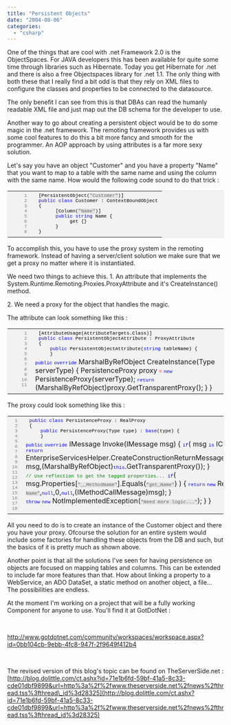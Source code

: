 ```yaml
---
title: "Persistent Objects"
date: "2004-08-06"
categories: 
  - "csharp"
---
```


One of the things that are cool with .net Framework 2.0 is the ObjectSpaces. For JAVA developers this has been available for quite some time through libraries such as Hibernate. Today you get Hibernate for .net and there is also a free Objectspaces library for .net 1.1. The only thing with both these that I really find a bit odd is that they rely on XML files to configure the classes and properties to be connected to the datasource.

The only benefit I can see from this is that DBAs can read the humanly readable XML file and just map out the DB schema for the developer to use.

Another way to go about creating a persistent object would be to do some magic in the .net framework. The remoting framework provides us with some cool features to do this a bit more fancy and smooth for the programmer. An AOP approach by using attributes is a far more sexy solution.

Let's say you have an object "Customer" and you have a property "Name" that you want to map to a table with the same name and using the column with the same name. How would the following code sound to do that trick :

<table style="background-color:#f2f2f2;border:#e5e5e5 1px solid;" border="0" width="100%" cellspacing="0" cellpadding="0"><tbody><tr style="vertical-align:top;line-height:normal;"><td style="width:40px;text-align:right;"><pre style="border-right:#e7e7e7 1px solid;font-size:11px;margin:0;color:gray;font-family:courier new;padding:2px;">1
2
3
4
5
6
7
8</pre></td><td><pre style="margin:0;padding:2px 2px 2px 8px;"><span style="font-weight:normal;font-size:11px;color:black;font-family:Courier New;background-color:transparent;">[PersistentObject(<span style="font-weight:normal;font-size:11px;color:#666666;font-family:Courier New;background-color:#e4e4e4;">"Customer"</span>)]
<span style="font-weight:normal;font-size:11px;color:blue;font-family:Courier New;background-color:transparent;">public</span> <span style="font-weight:normal;font-size:11px;color:blue;font-family:Courier New;background-color:transparent;">class</span> Customer : ContextBoundObject
{
      [Column(<span style="font-weight:normal;font-size:11px;color:#666666;font-family:Courier New;background-color:#e4e4e4;">"Name"</span>)]
      <span style="font-weight:normal;font-size:11px;color:blue;font-family:Courier New;background-color:transparent;">public</span> <span style="font-weight:normal;font-size:11px;color:blue;font-family:Courier New;background-color:transparent;">string</span> Name {
           get {}
      }
}</span></pre></td></tr></tbody></table>

To accomplish this, you have to use the proxy system in the remoting framework. Instead of having a server/client solution we make sure that we get a proxy no matter where it is instantiated.

We need two things to achieve this. 1. An attribute that implements the System.Runtime.Remoting.Proxies.ProxyAttribute and it's CreateInstance() method.

2\. We need a proxy for the object that handles the magic.

The attribute can look something like this :

<table style="background-color:#f2f2f2;border:#e5e5e5 1px solid;" border="0" width="100%" cellspacing="0" cellpadding="0"><tbody><tr style="vertical-align:top;line-height:normal;"><td style="width:40px;text-align:right;"><pre style="border-right:#e7e7e7 1px solid;font-size:11px;margin:0;color:gray;font-family:courier new;padding:2px;">1
2
3
4
5
6
7
8
9
10
11</pre></td><td><pre style="margin:0;padding:2px 2px 2px 8px;"><span style="font-weight:normal;font-size:11px;color:black;font-family:Courier New;background-color:transparent;">[AttributeUsage(AttributeTargets.Class)]
<span style="font-weight:normal;font-size:11px;color:blue;font-family:Courier New;background-color:transparent;">public</span> <span style="font-weight:normal;font-size:11px;color:blue;font-family:Courier New;background-color:transparent;">class</span> PersistentObjectAttribute : ProxyAttribute
{
    <span style="font-weight:normal;font-size:11px;color:blue;font-family:Courier New;background-color:transparent;">public</span> PersistentObjectAttribute(<span style="font-weight:normal;font-size:11px;color:blue;font-family:Courier New;background-color:transparent;">string</span> tableName) {
    }</span></pre><span style="font-weight:normal;font-size:11px;color:blue;font-family:Courier New;background-color:transparent;">public</span> <span style="font-weight:normal;font-size:11px;color:blue;font-family:Courier New;background-color:transparent;">override</span> MarshalByRefObject CreateInstance(Type serverType) { PersistenceProxy proxy <span style="font-weight:normal;font-size:11px;color:red;font-family:Courier New;background-color:transparent;">=</span> <span style="font-weight:normal;font-size:11px;color:blue;font-family:Courier New;background-color:transparent;">new</span> PersistenceProxy(serverType); <span style="font-weight:normal;font-size:11px;color:blue;font-family:Courier New;background-color:transparent;">return</span> (MarshalByRefObject)proxy.GetTransparentProxy(); } }</td></tr></tbody></table>

The proxy could look something like this :

<table style="background-color:#f2f2f2;border:#e5e5e5 1px solid;" border="0" width="100%" cellspacing="0" cellpadding="0"><tbody><tr style="vertical-align:top;line-height:normal;"><td style="width:40px;text-align:right;"><pre style="border-right:#e7e7e7 1px solid;font-size:11px;margin:0;color:gray;font-family:courier new;padding:2px;">1
2
3
4
5
6
7
8
9
10
11
12
13
14
15
16
17
18</pre></td><td><pre style="margin:0;padding:2px 2px 2px 8px;"><span style="font-weight:normal;font-size:11px;color:black;font-family:Courier New;background-color:transparent;"><span style="font-weight:normal;font-size:11px;color:blue;font-family:Courier New;background-color:transparent;">public</span> <span style="font-weight:normal;font-size:11px;color:blue;font-family:Courier New;background-color:transparent;">class</span> PersistenceProxy : RealProxy 
{
    <span style="font-weight:normal;font-size:11px;color:blue;font-family:Courier New;background-color:transparent;">public</span> PersistenceProxy(Type type) : <span style="font-weight:normal;font-size:11px;color:blue;font-family:Courier New;background-color:transparent;">base</span>(type) {
    }</span></pre><span style="font-weight:normal;font-size:11px;color:blue;font-family:Courier New;background-color:transparent;">public</span> <span style="font-weight:normal;font-size:11px;color:blue;font-family:Courier New;background-color:transparent;">override</span> IMessage Invoke(IMessage msg) { <span style="font-weight:normal;font-size:11px;color:blue;font-family:Courier New;background-color:transparent;">if</span>( msg <span style="font-weight:normal;font-size:11px;color:blue;font-family:Courier New;background-color:transparent;">is</span> IConstructionCallMessage ) { <span style="font-weight:normal;font-size:11px;color:blue;font-family:Courier New;background-color:transparent;">return</span> EnterpriseServicesHelper.CreateConstructionReturnMessage((IConstructionCallMessage) msg,(MarshalByRefObject)<span style="font-weight:normal;font-size:11px;color:blue;font-family:Courier New;background-color:transparent;">this</span>.GetTransparentProxy()); }<div></div><span style="font-weight:normal;font-size:11px;color:green;font-family:Courier New;background-color:transparent;">// Use reflection to get the tagged properties... </span><span style="font-weight:normal;font-size:11px;color:blue;font-family:Courier New;background-color:transparent;">if</span>( msg.Properties[<span style="font-weight:normal;font-size:11px;color:#666666;font-family:Courier New;background-color:#e4e4e4;">"__MethodName"</span>].Equals(<span style="font-weight:normal;font-size:11px;color:#666666;font-family:Courier New;background-color:#e4e4e4;">"get_Name"</span>) ) { <span style="font-weight:normal;font-size:11px;color:blue;font-family:Courier New;background-color:transparent;">return</span> <span style="font-weight:normal;font-size:11px;color:blue;font-family:Courier New;background-color:transparent;">new</span> ReturnMessage(<span style="font-weight:normal;font-size:11px;color:#666666;font-family:Courier New;background-color:#e4e4e4;">"Cool Name"</span>,<span style="font-weight:normal;font-size:11px;color:blue;font-family:Courier New;background-color:transparent;">null</span>,0,<span style="font-weight:normal;font-size:11px;color:blue;font-family:Courier New;background-color:transparent;">null</span>,(IMethodCallMessage)msg); }<div></div><span style="font-weight:normal;font-size:11px;color:blue;font-family:Courier New;background-color:transparent;">throw</span> <span style="font-weight:normal;font-size:11px;color:blue;font-family:Courier New;background-color:transparent;">new</span> NotImplementedException(<span style="font-weight:normal;font-size:11px;color:#666666;font-family:Courier New;background-color:#e4e4e4;">"Need more logic..."</span>); } }</td></tr></tbody></table>

All you need to do is to create an instance of the Customer object and there you have your proxy. Ofcourse the solution for an entire system would include some factories for handling these objects from the DB and such, but the basics of it is pretty much as shown above.

Another point is that all the solutions I've seen for having persistence on objects are focused on mapping tables and columns. This can be extended to include far more features than that. How about linking a property to a WebService, an ADO DataSet, a static method on another object, a file... The possibilities are endless.

At the moment I'm working on a project that will be a fully working Component for anyone to use. You'll find it at GotDotNet :

 

http://www.gotdotnet.com/community/workspaces/workspace.aspx?id=0bb104cb-9ebb-4fc8-947f-2f9649f412b4

 

The revised version of this blog's topic can be found on TheServerSide.net : [http://blog.dolittle.com/ct.ashx?id=71e1b6fd-59bf-41a5-8c33-cde01dbf9899&url=http%3a%2f%2fwww.theserverside.net%2fnews%2fthread.tss%3fthread\_id%3d28325](http://blog.dolittle.com/ct.ashx?id=71e1b6fd-59bf-41a5-8c33-cde01dbf9899&url=http%3a%2f%2fwww.theserverside.net%2fnews%2fthread.tss%3fthread_id%3d28325)
